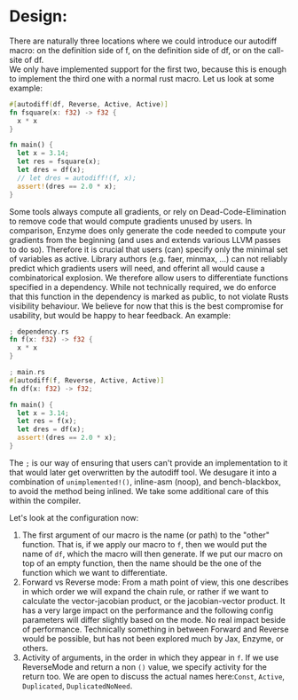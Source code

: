 # Design:
There are naturally three locations where we could introduce our autodiff macro: on the definition side of f, on the definition side of df, or on the call-site of df.  
We only have implemented support for the first two, because this is enough to implement the third one with a normal rust macro. Let us look at some example:

```rust
#[autodiff(df, Reverse, Active, Active)]
fn fsquare(x: f32) -> f32 {
  x * x
}

fn main() {
  let x = 3.14;
  let res = fsquare(x);
  let dres = df(x);
  // let dres = autodiff!(f, x);
  assert!(dres == 2.0 * x);
}
```

Some tools always compute all gradients, or rely on Dead-Code-Elimination to remove code that would compute gradients unused by users. In comparison, Enzyme does only generate the code needed to compute your gradients from the beginning (and uses and extends various LLVM passes to do so). Therefore it is crucial that users (can) specify only the minimal set of variables as active. Library authors (e.g. faer, minmax, ...) can not reliably predict which gradients users will need, and offerint all would cause a combinatorical explosion. We therefore allow users to differentiate functions specified in a dependency. While not technically required, we do enforce that this function in the dependency is marked as public, to not violate Rusts visibility behaviour. We believe for now that this is the best compromise for usability, but would be happy to hear feedback. An example:

```rust
; dependency.rs
fn f(x: f32) -> f32 {
  x * x
}

; main.rs
#[autodiff(f, Reverse, Active, Active)]
fn df(x: f32) -> f32;

fn main() {
  let x = 3.14;
  let res = f(x);
  let dres = df(x);
  assert!(dres == 2.0 * x);
}
```
The `;` is our way of ensuring that users can't provide an implementation to it that would later get overwritten by the autodiff tool. We desugare it into a combination of `unimplemented!()`, inline-asm (noop), and bench-blackbox, to avoid the method being inlined. We take some additional care of this within the compiler.  


Let's look at the configuration now:
1) The first argument of our macro is the name (or path) to the "other" function. That is, if we apply our macro to `f`, then we would put the name of `df`, which the macro will then generate. If we put our macro on top of an empty function, then the name should be the one of the function which we want to differentiate.
2) Forward vs Reverse mode: From a math point of view, this one describes in which order we will expand the chain rule, or rather if we want to calculate the vector-jacobian product, or the jacobian-vector product. It has a very large impact on the performance and the following config parameters will differ slightly based on the mode. No real impact beside of performance. Technically something in between Forward and Reverse would be possible, but has not been explored much by Jax, Enzyme, or others.
3) Activity of arguments, in the order in which they appear in `f`. If we use ReverseMode and return a non `()` value, we specify activity for the return too. We are open to discuss the actual names here:`Const`, `Active`, `Duplicated`, `DuplicatedNoNeed`.
